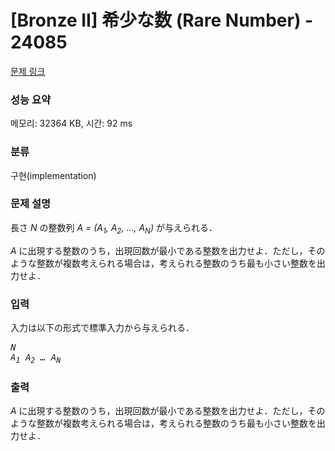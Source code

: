 # [Bronze II] 希少な数 (Rare Number) - 24085 

[문제 링크](https://www.acmicpc.net/problem/24085) 

### 성능 요약

메모리: 32364 KB, 시간: 92 ms

### 분류

구현(implementation)

### 문제 설명

<p>長さ <var>N</var> の整数列 <var>A = (A<sub>1</sub>, A<sub>2</sub>, …, A<sub>N</sub>)</var> が与えられる．</p>

<p><var>A</var> に出現する整数のうち，出現回数が最小である整数を出力せよ．ただし，そのような整数が複数考えられる場合は，考えられる整数のうち最も小さい整数を出力せよ．</p>

### 입력 

 <p>入力は以下の形式で標準入力から与えられる．</p>

<pre><var>N</var>
<var>A<sub>1</sub></var> <var>A<sub>2</sub></var> <var>…</var> <var>A<sub>N</sub></var></pre>

### 출력 

 <p><var>A</var> に出現する整数のうち，出現回数が最小である整数を出力せよ．ただし，そのような整数が複数考えられる場合は，考えられる整数のうち最も小さい整数を出力せよ．</p>

